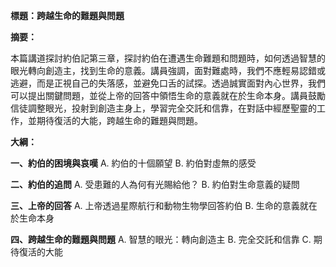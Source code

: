 **標題：跨越生命的難題與問題**

**摘要：**

本篇講道探討約伯記第三章，探討約伯在遭遇生命難題和問題時，如何透過智慧的眼光轉向創造主，找到生命的意義。講員強調，面對難處時，我們不應輕易認錯或逃避，而是正視自己的失落感，並避免口舌的試探。透過誠實面對內心世界，我們可以提出關鍵問題，並從上帝的回答中領悟生命的意義就在於生命本身。講員鼓勵信徒調整眼光，投射到創造主身上，學習完全交託和信靠，在對話中經歷聖靈的工作，並期待復活的大能，跨越生命的難題與問題。

**大綱：**

**一、約伯的困境與哀嘆**
    A. 約伯的十個願望
    B. 約伯對虛無的感受

**二、約伯的追問**
    A. 受患難的人為何有光賜給他？
    B. 約伯對生命意義的疑問

**三、上帝的回答**
    A. 上帝透過星際航行和動物生物學回答約伯
    B. 生命的意義就在於生命本身

**四、跨越生命的難題與問題**
    A. 智慧的眼光：轉向創造主
    B. 完全交託和信靠
    C. 期待復活的大能